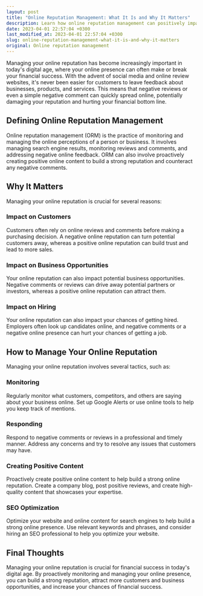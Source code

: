 ```yaml
---
layout: post
title: "Online Reputation Management: What It Is and Why It Matters"
description: Learn how online reputation management can positively impact your financial success and why it's crucial to maintain a positive online image.
date: 2023-04-01 22:57:04 +0300
last_modified_at: 2023-04-01 22:57:04 +0300
slug: online-reputation-management-what-it-is-and-why-it-matters
original: Online reputation management
---
```


Managing your online reputation has become increasingly important in today's digital age, where your online presence can often make or break your financial success. With the advent of social media and online review websites, it's never been easier for customers to leave feedback about businesses, products, and services. This means that negative reviews or even a simple negative comment can quickly spread online, potentially damaging your reputation and hurting your financial bottom line.

## Defining Online Reputation Management

Online reputation management (ORM) is the practice of monitoring and managing the online perceptions of a person or business. It involves managing search engine results, monitoring reviews and comments, and addressing negative online feedback. ORM can also involve proactively creating positive online content to build a strong reputation and counteract any negative comments.

## Why It Matters

Managing your online reputation is crucial for several reasons:

### Impact on Customers

Customers often rely on online reviews and comments before making a purchasing decision. A negative online reputation can turn potential customers away, whereas a positive online reputation can build trust and lead to more sales.

### Impact on Business Opportunities

Your online reputation can also impact potential business opportunities. Negative comments or reviews can drive away potential partners or investors, whereas a positive online reputation can attract them.

### Impact on Hiring

Your online reputation can also impact your chances of getting hired. Employers often look up candidates online, and negative comments or a negative online presence can hurt your chances of getting a job.

## How to Manage Your Online Reputation

Managing your online reputation involves several tactics, such as:

### Monitoring

Regularly monitor what customers, competitors, and others are saying about your business online. Set up Google Alerts or use online tools to help you keep track of mentions.

### Responding

Respond to negative comments or reviews in a professional and timely manner. Address any concerns and try to resolve any issues that customers may have.

### Creating Positive Content

Proactively create positive online content to help build a strong online reputation. Create a company blog, post positive reviews, and create high-quality content that showcases your expertise.

### SEO Optimization

Optimize your website and online content for search engines to help build a strong online presence. Use relevant keywords and phrases, and consider hiring an SEO professional to help you optimize your website.

## Final Thoughts

Managing your online reputation is crucial for financial success in today's digital age. By proactively monitoring and managing your online presence, you can build a strong reputation, attract more customers and business opportunities, and increase your chances of financial success.